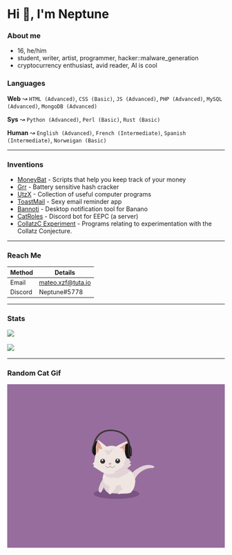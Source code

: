 # Hi 👋, I'm Neptune #

### About me ###

- 16, he/him
- student, writer, artist, programmer, hacker::malware_generation
- cryptocurrency enthusiast, avid reader, AI is cool


### Languages ###

**Web** ↝ `HTML (Advanced)`, `CSS (Basic)`, `JS (Advanced)`, `PHP (Advanced)`, `MySQL (Advanced)`, `MongoDB (Advanced)`

**Sys** ↝ `Python (Advanced)`, `Perl (Basic)`, `Rust (Basic)`

**Human** ↝ `English (Advanced)`, `French (Intermediate)`, `Spanish (Intermediate)`, `Norweigan (Basic)`

---

### Inventions ###

- [MoneyBat](https://github.com/wolfrust/MoneyBat) - Scripts that help you keep track of your money
- [Grr](https://github.com/wolfrust/Grr) - Battery sensitive hash cracker
- [UtzX](https://github.com/wolfrust/UtzX) - Collection of useful computer programs
- [ToastMail](https://toastmail.xyz) - Sexy email reminder app
- [Bannoti](https://github.com/wolfrust/bannoti) - Desktop notification tool for Banano
- [CatRoles](https://replit.com/@wolffxxe/CatRoles#main.py) - Discord bot for EEPC (a server)
- [CollatzC Experiment](https://github.com/wolfrust/Collatz-Conjecture) - Programs relating to experimentation with the Collatz Conjecture.

---

### Reach Me ###

| Method      | Details     |
| ----------- | ----------- |
| Email       | mateo.xzf@tuta.io |
| Discord     | Neptune#5778    |

---

### Stats ###


![](https://github-profile-summary-cards.vercel.app/api/cards/profile-details?username=wolfrust&theme=monokai) 

![](https://github-profile-summary-cards.vercel.app/api/cards/productive-time?username=wolfrust&theme=monokai) 
<!-- ![](https://github-readme-stats.vercel.app/api/top-langs/?username=wolfrust&layout=compact) -->

---

### Random Cat Gif ###
<img src='random_cat.gif' alt='Cute Cat'>
